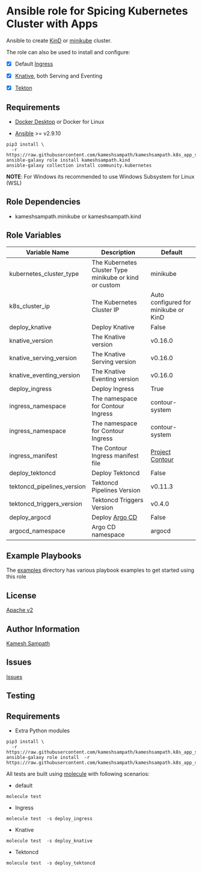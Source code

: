# Ansible role for Spicing Kubernetes Cluster with Apps

Ansible to create [KinD](https://kind.sigs.k8s.io)  or [minikube](https://minikube.sigs.k8s.io) cluster. 

The role can also be used to install and configure:

- [x] Default [Ingress](https://kind.sigs.k8s.io/docs/user/ingress/#contour) 

- [x] [Knative](https://knative.dev), both Serving and Eventing

- [x] [Tekton](https://tekton.dev)

## Requirements

- [Docker Desktop](https://www.docker.com/products/docker-desktop) or Docker for Linux

- [Ansible](https://ansible.com) >= v2.9.10

```shell
pip3 install \
  -r https://raw.githubusercontent.com/kameshsampath/kameshsampath.k8s_app_spices/master/requirements.txt
ansible-galaxy role install kameshsampath.kind
ansible-galaxy collection install community.kubernetes
```

__NOTE__: For Windows its recommended to use Windows Subsystem for Linux (WSL)

## Role Dependencies

- kameshsampath.minikube or kameshsampath.kind

## Role Variables

| Variable Name| Description | Default |
|--|--|--|
| kubernetes_cluster_type | The Kubernetes Cluster Type minikube or kind or custom | minikube |
| k8s_cluster_ip | The Kubernetes Cluster IP | Auto configured for minikube or KinD |
| deploy_knative | Deploy Knative | False |
| knative_version | The Knative version | v0.16.0 |
| knative_serving_version | The Knative Serving version | v0.16.0 |
| knative_eventing_version | The Knative Eventing version | v0.16.0 |
| deploy_ingress | Deploy Ingress | True |
| ingress_namespace | The namespace for Contour Ingress | contour-system |
| ingress_namespace | The namespace for Contour Ingress | contour-system |
| ingress_manifest  | The Contour Ingress manifest file  | [Project Contour](https://projectcontour.io/quickstart/contour.yaml) |
| deploy_tektoncd | Deploy Tektoncd | False |
| tektoncd_pipelines_version | Tektoncd Pipelines Version | v0.11.3 |
| tektoncd_triggers_version | Tektoncd Triggers Version | v0.4.0 |
| deploy_argocd | Deploy [Argo CD](https://argoproj.github.io/) | False |
| argocd_namespace | Argo CD namespace | argocd |

## Example Playbooks

The [examples](https://github.com/kameshsampath/kameshsampath.k8s_app_spices/tree/master/examples) directory has various playbook examples to get started using this role

## License

[Apache v2](https://github.com/kameshsampath/kameshsampath.k8s_app_spices/tree/master/LICENSE)

## Author Information

[Kamesh Sampath](mailto:kamesh.sampath@hotmail.com)

## Issues

[Issues](https://github.com/kameshsampath/kameshsampath.k8s_app_spices/issues)

## Testing

## Requirements

- Extra Python modules

```shell
pip3 install \
  -r https://raw.githubusercontent.com/kameshsampath/kameshsampath.k8s_app_spices/master/molecule/requirements.txt
ansible-galaxy role install  -r https://raw.githubusercontent.com/kameshsampath/kameshsampath.k8s_app_spices/master/molecule/requirements.txt
```

All tests are built using [molecule](https://molecule.readthedocs.io/en/latest/index.html) with following scenarios:

- default

```shell
molecule test
```

- Ingress

```shell
molecule test  -s deploy_ingress
```

- Knative

```shell
molecule test  -s deploy_knative
```

- Tektoncd

```shell
molecule test  -s deploy_tektoncd
```
